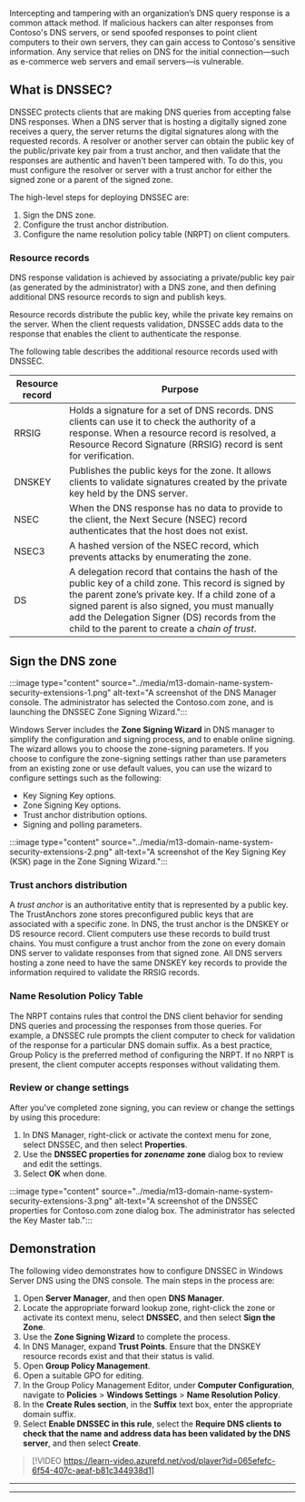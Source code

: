 Intercepting and tampering with an organization’s DNS query response is a common attack method. If malicious hackers can alter responses from Contoso's DNS servers, or send spoofed responses to point client computers to their own servers, they can gain access to Contoso's sensitive information. Any service that relies on DNS for the initial connection—such as e-commerce web servers and email servers—is vulnerable. 

## What is DNSSEC?

DNSSEC protects clients that are making DNS queries from accepting false DNS responses. When a DNS server that is hosting a digitally signed zone receives a query, the server returns the digital signatures along with the requested records. A resolver or another server can obtain the public key of the public/private key pair from a trust anchor, and then validate that the responses are authentic and haven't been tampered with. To do this, you must configure the resolver or server with a trust anchor for either the signed zone or a parent of the signed zone.

The high-level steps for deploying DNSSEC are:

1. Sign the DNS zone.
1. Configure the trust anchor distribution.
1. Configure the name resolution policy table (NRPT) on client computers.

### Resource records

DNS response validation is achieved by associating a private/public key pair (as generated by the administrator) with a DNS zone, and then defining additional DNS resource records to sign and publish keys.

Resource records distribute the public key, while the private key remains on the server. When the client requests validation, DNSSEC adds data to the response that enables the client to authenticate the response.

The following table describes the additional resource records used with DNSSEC.

|Resource record|Purpose|
|--|--|
|RRSIG|Holds a signature for a set of DNS records. DNS clients can use it to check the authority of a response. When a resource record is resolved, a Resource Record Signature (RRSIG) record is sent for verification.|
|DNSKEY|Publishes the public keys for the zone. It allows clients to validate signatures created by the private key held by the DNS server.|
|NSEC|When the DNS response has no data to provide to the client, the Next Secure (NSEC) record authenticates that the host does not exist.|
|NSEC3|A hashed version of the NSEC record, which prevents attacks by enumerating the zone.|
|DS|A delegation record that contains the hash of the public key of a child zone. This record is signed by the parent zone’s private key. If a child zone of a signed parent is also signed, you must manually add the Delegation Signer (DS) records from the child to the parent to create a *chain of trust*.|

## Sign the DNS zone

:::image type="content" source="../media/m13-domain-name-system-security-extensions-1.png" alt-text="A screenshot of the DNS Manager console. The administrator has selected the Contoso.com zone, and is launching the DNSSEC Zone Signing Wizard.":::

Windows Server includes the **Zone Signing Wizard** in DNS manager to simplify the configuration and signing process, and to enable online signing. The wizard allows you to choose the zone-signing parameters. If you choose to configure the zone-signing settings rather than use parameters from an existing zone or use default values, you can use the wizard to configure settings such as the following:

- Key Signing Key options.
- Zone Signing Key options.
- Trust anchor distribution options.
- Signing and polling parameters.

:::image type="content" source="../media/m13-domain-name-system-security-extensions-2.png" alt-text="A screenshot of the Key Signing Key (KSK) page in the Zone Signing Wizard.":::

### Trust anchors distribution

A *trust anchor* is an authoritative entity that is represented by a public key. The TrustAnchors zone stores preconfigured public keys that are associated with a specific zone. In DNS, the trust anchor is the DNSKEY or DS resource record. Client computers use these records to build trust chains. You must configure a trust anchor from the zone on every domain DNS server to validate responses from that signed zone. All DNS servers hosting a zone need to have the same DNSKEY key records to provide the information required to validate the RRSIG records.

### Name Resolution Policy Table

The NRPT contains rules that control the DNS client behavior for sending DNS queries and processing the responses from those queries. For example, a DNSSEC rule prompts the client computer to check for validation of the response for a particular DNS domain suffix. As a best practice, Group Policy is the preferred method of configuring the NRPT. If no NRPT is present, the client computer accepts responses without validating them.

### Review or change settings

After you've completed zone signing, you can review or change the settings by using this procedure:

1. In DNS Manager, right-click or activate the context menu for zone, select DNSSEC, and then select **Properties**.
1. Use the **DNSSEC properties for *zonename* zone** dialog box to review and edit the settings.
1. Select **OK** when done.

:::image type="content" source="../media/m13-domain-name-system-security-extensions-3.png" alt-text="A screenshot of the DNSSEC properties for Contoso.com zone dialog box. The administrator has selected the Key Master tab.":::

## Demonstration

The following video demonstrates how to configure DNSSEC in Windows Server DNS using the DNS console. The main steps in the process are:

1. Open **Server Manager**, and then open **DNS Manager**.
2. Locate the appropriate forward lookup zone, right-click the zone or activate its context menu, select **DNSSEC**, and then select **Sign the Zone**.
3. Use the **Zone Signing Wizard**  to complete the process.
4. In DNS Manager, expand **Trust Points**. Ensure that the DNSKEY resource records exist and that their status is valid.
5. Open **Group Policy Management**.
6. Open a suitable GPO for editing.
7. In the Group Policy Management Editor, under **Computer Configuration**, navigate to **Policies** > **Windows Settings** > **Name Resolution Policy**.
8. In the **Create Rules section**, in the **Suffix** text box, enter the appropriate domain suffix.
9. Select **Enable DNSSEC in this rule**, select the **Require DNS clients to check that the name and address data has been validated by the DNS server**, and then select **Create**.

 >[!VIDEO https://learn-video.azurefd.net/vod/player?id=065efefc-6f54-407c-aeaf-b81c344938d1]

---



---

